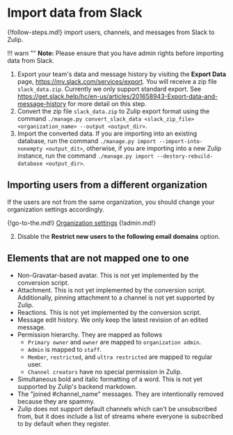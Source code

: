 # Import data from Slack

{!follow-steps.md!} import users, channels, and messages from Slack to Zulip.

!!! warn ""
    **Note:** Please ensure that you have admin rights before importing data from Slack.

1. Export your team's data and message history by visiting the **Export Data**
   page, https://my.slack.com/services/export. You will receive a zip file
   `slack_data.zip`. Currently we only support standard export. See
   https://get.slack.help/hc/en-us/articles/201658943-Export-data-and-message-history
   for more detail on this step.
2. Convert the zip file `slack_data.zip` to Zulip export format using the
   command `./manage.py convert_slack_data <slack_zip_file> <organization_name> --output <output_dir>`.
3. Import the converted data. If you are importing into an existing database,
   run the command `./manage.py import --import-into-nonempty <output_dit>`,
   otherwise, if you are importing into a new Zulip instance, run the command
   `./manage.py import --destory-rebuild-database <output_dir>`.

## Importing users from a different organization

If the users are not from the same organization, you should change your organization settings accordingly.

{!go-to-the.md!} [Organization settings](/#administration/organization-settings)
{!admin.md!}

2. Disable the **Restrict new users to the following email domains** option.

## Elements that are not mapped one to one

- Non-Gravatar-based avatar. This is not yet implemented by the conversion script.
- Attachment. This is not yet implemented by the conversion script.
  Additionally, pinning attachment to a channel is not yet supported by Zulip.
- Reactions. This is not yet implemented by the conversion script.
- Message edit history. We only keep the latest revision of an edited message.
- Permission hierarchy. They are mapped as follows
  * `Primary owner` and `owner` are mapped to `organization admin`.
  * `Admin` is mapped to `staff`.
  * `Member`, `restricted`, and `ultra restricted` are mapped to regular user.
  * `Channel creators` have no special permission in Zulip.
- Simultaneous bold and italic formatting of a word. This is not yet supported
  by Zulip's backend markdown.
- The "joined #channel_name" messages. They are intentionally removed because
  they are spammy.
- Zulip does not support default channels which can't be unsubscribed from, but
  it does include a list of streams where everyone is subscribed to by default
  when they register.
